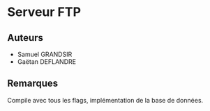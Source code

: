 Serveur FTP
===========


## Auteurs

 - Samuel GRANDSIR
 - Gaëtan DEFLANDRE


## Remarques

Compile avec tous les flags, implémentation de la base de données.
